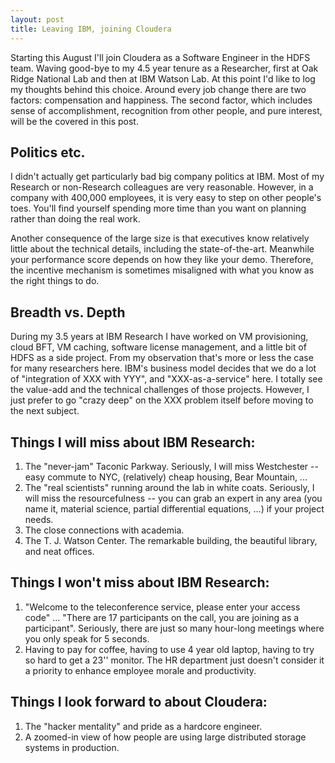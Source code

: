 ```yaml
---
layout: post
title: Leaving IBM, joining Cloudera
---
```


Starting this August I'll join Cloudera as a Software Engineer in the HDFS team. Waving good-bye to my 4.5 year tenure as a Researcher, first at Oak Ridge National Lab and then at IBM Watson Lab. At this point I'd like to log my thoughts behind this choice. Around every job change there are two factors: compensation and happiness. The second factor, which includes sense of accomplishment, recognition from other people, and pure interest, will be the covered in this post.

## Politics etc.
I didn't actually get particularly bad big company politics at IBM. Most of my Research or non-Research colleagues are very reasonable. However, in a company with 400,000 employees, it is very easy to step on other people's toes. You'll find yourself spending more time than you want on planning rather than doing the real work.

Another consequence of the large size is that executives know relatively little about the technical details, including the state-of-the-art. Meanwhile your performance score depends on how they like your demo. Therefore, the incentive mechanism is sometimes misaligned with what you know as the right things to do.

## Breadth vs. Depth
During my 3.5 years at IBM Research I have worked on VM provisioning, cloud BFT, VM caching, software license management, and a little bit of HDFS as a side project. From my observation that's more or less the case for many researchers here. IBM's business model decides that we do a lot of "integration of XXX with YYY", and "XXX-as-a-service" here. I totally see the value-add and the technical challenges of those projects. However, I just prefer to go "crazy deep" on the XXX problem itself before moving to the next subject.

## Things I will miss about IBM Research:
1. The "never-jam" Taconic Parkway. Seriously, I will miss Westchester -- easy commute to NYC, (relatively) cheap housing, Bear Mountain, ...
1. The "real scientists" running around the lab in white coats. Seriously, I will miss the resourcefulness -- you can grab an expert in any area (you name it, material science, partial differential equations, ...) if your project needs. 
1. The close connections with academia.
1. The T. J. Watson Center. The remarkable building, the beautiful library, and neat offices.

## Things I won't miss about IBM Research:
1. "Welcome to the teleconference service, please enter your access code" ... "There are   17 participants on the call, you are joining as a participant". Seriously, there are just so many hour-long meetings where you only speak for 5 seconds.
1. Having to pay for coffee, having to use 4 year old laptop, having to try so hard to get a 23'' monitor. The HR department just doesn't consider it a priority to enhance employee morale and productivity.

## Things I look forward to about Cloudera:
1. The "hacker mentality" and pride as a hardcore engineer.
1. A zoomed-in view of how people are using large distributed storage systems in production.